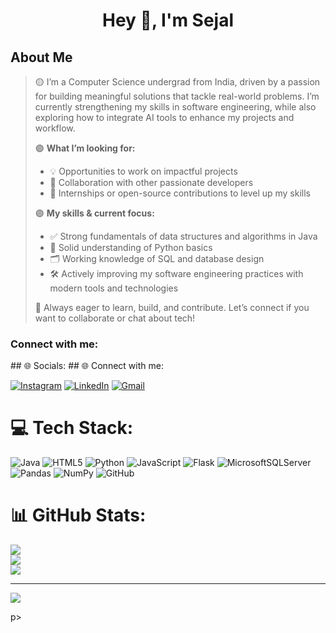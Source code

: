 <h1 align="center">Hey 👋, I'm Sejal</h1>



## About Me

> 🟡  I’m a Computer Science undergrad from India, driven by a passion for building meaningful solutions that tackle real-world problems. I’m currently strengthening my skills in software engineering, while also exploring how to integrate AI tools to enhance my projects and workflow.
> >  
> 🟣 **What I’m looking for:**  
> - 💡 Opportunities to work on impactful projects  
> - 🤝 Collaboration with other passionate developers  
> - 🚀 Internships or open-source contributions to level up my skills  
>
> 🟣 **My skills & current focus:**  
> - ✅ Strong fundamentals of data structures and algorithms in Java  
> - 🐍 Solid understanding of Python basics  
> - 🗂️ Working knowledge of SQL and database design  
> - 🛠️ Actively improving my software engineering practices with modern tools and technologies  
>
> 🌱 Always eager to learn, build, and contribute. Let’s connect if you want to collaborate or chat about tech!

<h3 align="left">Connect with me:</h3>
## 🌐 Socials:
## 🌐 Connect with me:

[![Instagram](https://img.shields.io/badge/Instagram-%23E4405F.svg?&style=for-the-badge&logo=instagram&logoColor=white)](https://instagram.com/_sejalkatre_)
[![LinkedIn](https://img.shields.io/badge/LinkedIn-%230077B5.svg?&style=for-the-badge&logo=linkedin&logoColor=white)](https://www.linkedin.com/in/sejal-katre-757b4225b/)
[![Gmail](https://img.shields.io/badge/Gmail-D14836?style=for-the-badge&logo=gmail&logoColor=white)](mailto:sejalkatre125l@gmail.com)

# 💻 Tech Stack:
![Java](https://img.shields.io/badge/java-%23ED8B00.svg?style=for-the-badge&logo=openjdk&logoColor=white) ![HTML5](https://img.shields.io/badge/html5-%23E34F26.svg?style=for-the-badge&logo=html5&logoColor=white) ![Python](https://img.shields.io/badge/python-3670A0?style=for-the-badge&logo=python&logoColor=ffdd54) ![JavaScript](https://img.shields.io/badge/javascript-%23323330.svg?style=for-the-badge&logo=javascript&logoColor=%23F7DF1E) ![Flask](https://img.shields.io/badge/flask-%23000.svg?style=for-the-badge&logo=flask&logoColor=white)               ![MicrosoftSQLServer](https://img.shields.io/badge/Microsoft%20SQL%20Server-CC2927?style=for-the-badge&logo=microsoft%20sql%20server&logoColor=white) ![Pandas](https://img.shields.io/badge/pandas-%23150458.svg?style=for-the-badge&logo=pandas&logoColor=white) ![NumPy](https://img.shields.io/badge/numpy-%23013243.svg?style=for-the-badge&logo=numpy&logoColor=white) ![GitHub](https://img.shields.io/badge/github-%23121011.svg?style=for-the-badge&logo=github&logoColor=white) 

# 📊 GitHub Stats:
![](https://github-readme-stats.vercel.app/api?username=Sejal125&theme=vision-friendly-dark&hide_border=false&include_all_commits=false&count_private=false)<br/>
![](https://nirzak-streak-stats.vercel.app/?user=Sejal125&theme=vision-friendly-dark&hide_border=false)<br/>
![](https://github-readme-stats.vercel.app/api/top-langs/?username=Sejal125&theme=vision-friendly-dark&hide_border=false&include_all_commits=false&count_private=false&layout=compact)

---
[![](https://visitcount.itsvg.in/api?id=Sejal125&icon=0&color=0)](https://visitcount.itsvg.in)

<!-- Proudly created with GPRM ( https://gprm.itsvg.in ) -->p>
